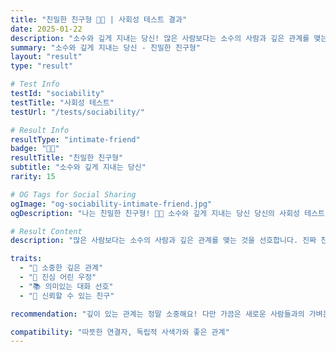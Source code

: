 ```yaml
---
title: "친밀한 친구형 💎🤗 | 사회성 테스트 결과"
date: 2025-01-22
description: "소수와 깊게 지내는 당신! 많은 사람보다는 소수의 사람과 깊은 관계를 맺는 것을 선호합니다. 진짜 친구를 소중히 여기며, 의미있는 대화와 교감을 추구해요...."
summary: "소수와 깊게 지내는 당신 - 친밀한 친구형"
layout: "result"
type: "result"

# Test Info
testId: "sociability"
testTitle: "사회성 테스트"
testUrl: "/tests/sociability/"

# Result Info
resultType: "intimate-friend"
badge: "💎🤗"
resultTitle: "친밀한 친구형"
subtitle: "소수와 깊게 지내는 당신"
rarity: 15

# OG Tags for Social Sharing
ogImage: "og-sociability-intimate-friend.jpg"
ogDescription: "나는 친밀한 친구형! 💎🤗 소수와 깊게 지내는 당신 당신의 사회성 테스트 결과는?"

# Result Content
description: "많은 사람보다는 소수의 사람과 깊은 관계를 맺는 것을 선호합니다. 진짜 친구를 소중히 여기며, 의미있는 대화와 교감을 추구해요."

traits:
  - "💎 소중한 깊은 관계"
  - "🤗 진심 어린 우정"
  - "📚 의미있는 대화 선호"
  - "🌟 신뢰할 수 있는 친구"

recommendation: "깊이 있는 관계는 정말 소중해요! 다만 가끔은 새로운 사람들과의 가벼운 만남도 시도해보세요. 세상에는 좋은 사람들이 많답니다."

compatibility: "따뜻한 연결자, 독립적 사색가와 좋은 관계"
---
```

